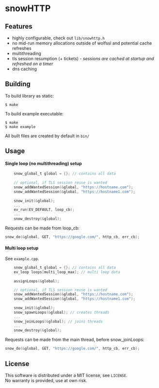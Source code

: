 # snowHTTP

## Features
* highly configurable, check out `lib/snowhttp.h`
* no mid-run memory allocations outside of wolfssl and potential cache refreshes
* multithreading
* tls session resumption (+ tickets) - _sessions are cached at startup and refreshed on a timer_
* dns caching

## Building
To build library as static:
```console
$ make
```

To build example executable:
```console
$ make
$ make example
```

All built files are created by default in `bin/`


## Usage
#### Single loop (no multithreading) setup
```c
    snow_global_t global = {}; // contains all data
    
    // optional, if TLS session reuse is wanted
    snow_addWantedSession(&global, "https://hostname.com"); 
    snow_addWantedSession(&global, "https://hostname1.com");
    
    snow_init(&global);
    ...
    ev_run(EV_DEFAULT, loop_cb);
    ...
    snow_destroy(&global);
```
Requests can be made from loop_cb:
```c
snow_do(&global, GET, "https://google.com/", http_cb, err_cb);
```
#### Multi loop setup
See `example.cpp`.
```c
    snow_global_t global = {}; // contains all data
    ev_loop loops[multi_loop_max]; // multi loop data
    
    assignLoops(&global);

    // optional, if TLS session reuse is wanted
    snow_addWantedSession(&global, "https://hostname.com"); 
    snow_addWantedSession(&global, "https://hostname1.com");
    
    snow_init(&global);
    snow_spawnLoops(&global); // creates threads
    ...
    snow_joinLoops(&global); // joins threads
    ...
    snow_destroy(&global);
```
Requests can be made from the main thread, before snow_joinLoops:
```c
snow_do(&global, GET, "https://google.com/", http_cb, err_cb);
```

## License
This software is distributed under a MIT license, see `LICENSE`.  
No warranty is provided, use at own risk.
